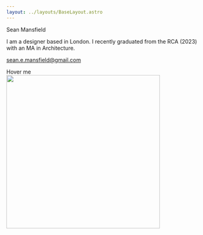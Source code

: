 ```yaml
---
layout: ../layouts/BaseLayout.astro
---
```

Sean Mansfield

I am a designer based in London. I recently graduated from the RCA (2023) with an MA in Architecture. 

sean.e.mansfield@gmail.com

<a class="hoverText">
    Hover me
    <div>
        <img
            src="/Pale B-G_STRIPES.png" 
            height="400px"
        />
    </div>
</a>
